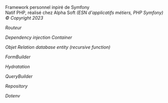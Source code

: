 Framework personnel inpiré de Symfony<br> Natif PHP,
réalisé chez Alpha Soft <em>(ESN d'applicatifs métiers, PHP Symfony)
&copy; Copyright 2023


Routeur

Dependency injection Container

Objet Relation database entity (recursive function)

FormBuilder

Hydratation

QueryBuilder

Repository 

Dotenv